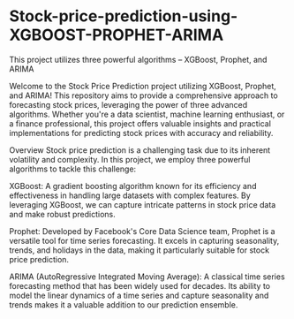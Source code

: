 # Stock-price-prediction-using-XGBOOST-PROPHET-ARIMA
This project utilizes three powerful algorithms – XGBoost, Prophet, and ARIMA

Welcome to the Stock Price Prediction project utilizing XGBoost, Prophet, and ARIMA! This repository aims to provide a comprehensive approach to forecasting stock prices, leveraging the power of three advanced algorithms. Whether you're a data scientist, machine learning enthusiast, or a finance professional, this project offers valuable insights and practical implementations for predicting stock prices with accuracy and reliability.

Overview
Stock price prediction is a challenging task due to its inherent volatility and complexity. In this project, we employ three powerful algorithms to tackle this challenge:

XGBoost: A gradient boosting algorithm known for its efficiency and effectiveness in handling large datasets with complex features. By leveraging XGBoost, we can capture intricate patterns in stock price data and make robust predictions.

Prophet: Developed by Facebook's Core Data Science team, Prophet is a versatile tool for time series forecasting. It excels in capturing seasonality, trends, and holidays in the data, making it particularly suitable for stock price prediction.

ARIMA (AutoRegressive Integrated Moving Average): A classical time series forecasting method that has been widely used for decades. Its ability to model the linear dynamics of a time series and capture seasonality and trends makes it a valuable addition to our prediction ensemble.
